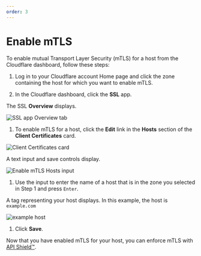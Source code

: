 ```yaml
---
order: 3
---
```


# Enable mTLS

To enable mutual Transport Layer Security (mTLS) for a host from the Cloudflare dashboard, follow these steps:

1. Log in to your Cloudflare account Home page and click the zone containing the host for which you want to enable mTLS.

2. In the Cloudflare dashboard, click the **SSL** app.

  The SSL **Overview** displays.

  ![SSL app Overview tab](../static/ssl-app-overview-page.png)
  
1. To enable mTLS for a host, click the **Edit** link in the **Hosts** section of the **Client Certificates** card.

  ![Client Certificates card](../static/ssl-client-certs-card-edit-link.png)

  A text input and save controls display.

  ![Enable mTLS Hosts input](../static/ssl-client-certs-host-input.png)

1. Use the input to enter the name of a host that is in the zone you selected in Step 1 and press `Enter`.

  A tag representing your host displays. In this example, the host is `example.com`

  ![example host](../static/ssl-client-certs-hosts.png)

1. Click **Save**.

Now that you have enabled mTLS for your host, you can enforce mTLS with [API Shield™](https://secret.wiki/firewall/cf-firewall-rules/api-shield).
